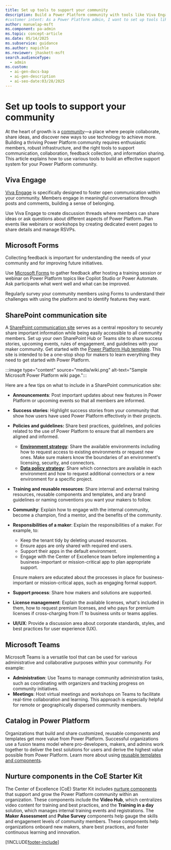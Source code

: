```yaml
---
title: Set up tools to support your community
description: Build a Power Platform community with tools like Viva Engage, Microsoft Forms, and SharePoint to foster collaboration, share ideas, and drive innovation.
#customer intent: As a Power Platform admin, I want to set up tools like Viva Engage, Microsoft Forms, and SharePoint to support my community so that I can foster collaboration and innovation.
author: manuelap-msft
ms.component: pa-admin
ms.topic: concept-article
ms.date: 05/14/2025
ms.subservice: guidance
ms.author: mapichle
ms.reviewer: jhaskett-msft
search.audienceType:
  - admin
ms.custom:
  - ai-gen-docs-bap
  - ai-gen-description
  - ai-seo-date:03/28/2025
---
```


# Set up tools to support your community

At the heart of growth is a [community](community-goals.md)—a place where people collaborate, share ideas, and discover new ways to use technology to achieve more. Building a thriving Power Platform community requires enthusiastic members, robust infrastructure, and the right tools to support communication, collaboration, feedback collection, and information sharing. This article explains how to use various tools to build an effective support system for your Power Platform community.    

## Viva Engage

[Viva Engage](/viva/engage/overview) is specifically designed to foster open communication within your community. Members engage in meaningful conversations through posts and comments, building a sense of belonging.

Use Viva Engage to create discussion threads where members can share ideas or ask questions about different aspects of Power Platform. Plan events like webinars or workshops by creating dedicated event pages to share details and manage RSVPs.

## Microsoft Forms

Collecting feedback is important for understanding the needs of your community and for improving future initiatives.

Use [Microsoft Forms](https://support.microsoft.com/office/what-is-microsoft-forms-6b391205-523c-45d2-b53a-fc10b22017c8) to gather feedback after hosting a training session or webinar on Power Platform topics like Copilot Studio or Power Automate. Ask participants what went well and what can be improved.  

Regularly survey your community members using Forms to understand their challenges with using the platform and to identify features they want.  

## SharePoint communication site

A [SharePoint communication site](https://support.microsoft.com/office/plan-your-sharepoint-communication-site-35d9adfe-d5cc-462f-a63a-bae7f2529182) serves as a central repository to securely share important information while being easily accessible to all community members. Set up your own SharePoint Hub or Teams site to share success stories, upcoming events, rules of engagement, and guidelines with your maker community. Get started with the [Power Platform Hub template](sharepoint-site-template.md). This site is intended to be a one-stop shop for makers to learn everything they need to get started with Power Platform.  

:::image type="content" source="media/wiki.png" alt-text="Sample Microsoft Power Platform wiki page.":::

Here are a few tips on what to include in a SharePoint communication site:  

- **Announcements**: Post important updates about new features in Power Platform or upcoming events so that all members are informed.

- **Success stories**: Highlight success stories from your community that show how users have used Power Platform effectively in their projects.

- **Policies and guidelines:** Share best practices, guidelines, and policies related to the use of Power Platform to ensure that all members are aligned and informed.
  - **[Environment strategy](../white-papers/environment-strategy.md)**: Share the available environments including how to request access to existing environments or request new ones. Make sure makers know the boundaries of an environment's licensing, security, and connectors.
  - **[Data policy strategy](dlp-strategy.md)**: Share which connectors are available in each environment and how to request additional connectors or a new environment for a specific project.

- **Training and reusable resources**: Share internal and external training resources, reusable components and templates, and any brand guidelines or naming conventions you want your makers to follow.

- **Community**: Explain how to engage with the internal community, become a champion, find a mentor, and the benefits of the community.

- **Responsibilities of a maker**: Explain the responsibilities of a maker. For example, to:
  - Keep the tenant tidy by deleting unused resources.
  - Ensure apps are only shared with required end users.
  - Support their apps in the default environment.
  - Engage with the Center of Excellence team before implementing a business-important or mission-critical app to plan appropriate support.
  
  Ensure makers are educated about the processes in place for business-important or mission-critical apps, such as engaging formal support.

- **Support process**: Share how makers and solutions are supported.

- **License management**: Explain the available licenses, what's included in them, how to request premium licenses, and who pays for premium licenses if cross-charging from IT to business units or teams applies.

- **UI/UX**: Provide a discussion area about corporate standards, styles, and best practices for user experience (UX).

## Microsoft Teams

Microsoft Teams is a versatile tool that can be used for various administrative and collaborative purposes within your community. For example:

- **Administration**: Use Teams to manage community administration tasks, such as coordinating with organizers and tracking progress on community initiatives.
- **Meetings**: Host virtual meetings and workshops on Teams to facilitate real-time collaboration and learning. This approach is especially helpful for remote or geographically dispersed community members.

## Catalog in Power Platform

Organizations that build and share customized, reusable components and templates get more value from Power Platform. Successful organizations use a fusion teams model where pro-developers, makers, and admins work together to deliver the best solutions for users and derive the highest value possible from Power Platform. Learn more about using [reusable templates and components](reusable.md).  

## Nurture components in the CoE Starter Kit

The Center of Excellence (CoE) Starter Kit includes [nurture components](/power-platform/guidance/coe/nurture-components) that support and grow the Power Platform community within an organization. These components include the **Video Hub**, which centralizes video content for training and best practices, and the **Training in a day** solution, which manages internal training events and registrations. The **Maker Assessment** and **Pulse Survey** components help gauge the skills and engagement levels of community members. These components help organizations onboard new makers, share best practices, and foster continuous learning and innovation.

[!INCLUDE[footer-include](../../includes/footer-banner.md)]
